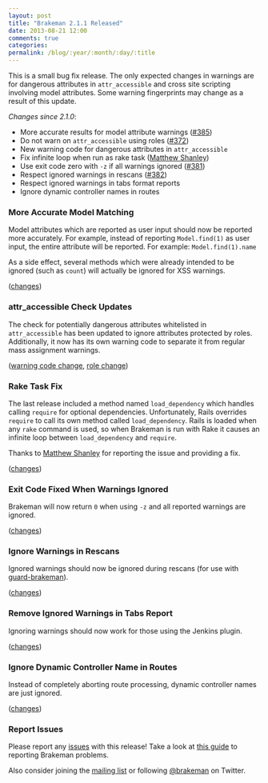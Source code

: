 ```yaml
---
layout: post
title: "Brakeman 2.1.1 Released"
date: 2013-08-21 12:00
comments: true
categories:
permalink: /blog/:year/:month/:day/:title
---
```


This is a small bug fix release. The only expected changes in warnings are for dangerous attributes in `attr_accessible`
and cross site scripting involving model attributes. Some warning fingerprints may change as a result of this update.

*Changes since 2.1.0*:

* More accurate results for model attribute warnings ([#385](https://github.com/presidentbeef/brakeman/issues/385))
* Do not warn on `attr_accessible` using roles ([#372](https://github.com/presidentbeef/brakeman/issues/372))
* New warning code for dangerous attributes in `attr_accessible`
* Fix infinite loop when run as rake task ([Matthew Shanley](https://github.com/arkadyan))
* Use exit code zero with `-z` if all warnings ignored ([#381](https://github.com/presidentbeef/brakeman/issues/381))
* Respect ignored warnings in rescans ([#382](https://github.com/presidentbeef/brakeman/issues/382))
* Respect ignored warnings in tabs format reports
* Ignore dynamic controller names in routes

### More Accurate Model Matching

Model attributes which are reported as user input should now be reported more accurately. For example, instead of reporting `Model.find(1)` as user input, the entire attribute will be reported. For example: `Model.find(1).name`

As a side effect, several methods which were already intended to be ignored (such as `count`) will actually be ignored for XSS warnings.

([changes](https://github.com/presidentbeef/brakeman/pull/386))

### attr\_accessible Check Updates

The check for potentially dangerous attributes whitelisted in `attr_accessible` has been updated to ignore attributes protected by roles. Additionally, it now has its own warning code to separate it from regular mass assignment warnings. 

([warning code change](https://github.com/presidentbeef/brakeman/pull/388), [role change](https://github.com/presidentbeef/brakeman/pull/384))

### Rake Task Fix

The last release included a method named `load_dependency` which handles calling `require` for optional dependencies. Unfortunately, Rails overrides `require` to call its own method called `load_dependency`. Rails is loaded when any `rake` command is used, so when Brakeman is run with Rake it causes an infinite loop between `load_dependency` and `require`. 

Thanks to [Matthew Shanley](https://github.com/arkadyan) for reporting the issue and providing a fix.

([changes](https://github.com/presidentbeef/brakeman/pull/375))

### Exit Code Fixed When Warnings Ignored

Brakeman will now return `0` when using `-z` and all reported warnings are ignored.

([changes](https://github.com/presidentbeef/brakeman/pull/375))

### Ignore Warnings in Rescans

Ignored warnings should now be ignored during rescans (for use with [guard-brakeman](https://github.com/guard/guard-brakeman)).

([changes](https://github.com/presidentbeef/brakeman/pull/383))

### Remove Ignored Warnings in Tabs Report

Ignoring warnings should now work for those using the Jenkins plugin.

([changes](https://github.com/presidentbeef/brakeman/pull/374))

### Ignore Dynamic Controller Name in Routes

Instead of completely aborting route processing, dynamic controller names are just ignored.

([changes](https://github.com/presidentbeef/brakeman/pull/379))

### Report Issues

Please report any [issues](https://github.com/presidentbeef/brakeman/issues) with this release! Take a look at [this guide](https://github.com/presidentbeef/brakeman/wiki/How-to-Report-a-Brakeman-Issue) to reporting Brakeman problems.

Also consider joining the [mailing list](http://brakemanscanner.org/contact/) or following [@brakeman](https://twitter.com/brakeman) on Twitter.
